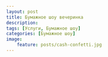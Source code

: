 ```yaml
---
layout: post
title: Бумажное шоу вечеринка
description: 
tags: [Услуги, Бумажное шоу]
categories: [Бумажное шоу]
image:
    feature: posts/cash-confetti.jpg
---
```


